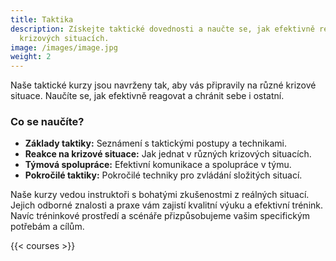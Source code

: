 ```yaml
---
title: Taktika
description: Získejte taktické dovednosti a naučte se, jak efektivně reagovat v
  krizových situacích.
image: /images/image.jpg
weight: 2
---
```


Naše taktické kurzy jsou navrženy tak, aby vás připravily na různé krizové situace. Naučíte se, jak efektivně reagovat a chránit sebe i ostatní.

### Co se naučíte?

- **Základy taktiky:** Seznámení s taktickými postupy a technikami.
- **Reakce na krizové situace:** Jak jednat v různých krizových situacích.
- **Týmová spolupráce:** Efektivní komunikace a spolupráce v týmu.
- **Pokročilé taktiky:** Pokročilé techniky pro zvládání složitých situací.

Naše kurzy vedou instruktoři s bohatými zkušenostmi z reálných situací. Jejich odborné znalosti a praxe vám zajistí kvalitní výuku a efektivní trénink. Navíc tréninkové prostředí a scénáře přizpůsobujeme vašim specifickým potřebám a cílům.

{{< courses >}}
